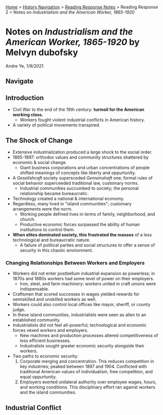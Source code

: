 [Home](https://andre-ye.github.io) > [History Navigation](https://andre-ye.github.io/history/history_navigation) > [Reading Response Notes](https://andre-ye.github.io/history/history_navigation#weekly-reading-responses) > Reading Response 2 > Notes on *Industrialism and the American Worker, 1865-1920*

# Notes on *Industrialism and the American Worker, 1865-1920* by Melvyn dubofsky
Andre Ye, 1/9/2021

## Navigate

## Introduction
- Civil War to the end of the 19th century: **turmoil for the American working class.**
  - Workers fought violent industrial conflicts in American history.
- A variety of political movements transpired.

## The Shock of Change
- Extensive industrialization produced a large shock to the social order.
- 1865-1897: orthodox values and community structures shattered by economic & social change.
  - Giant business corporations and urban concentrations of people shifted meanings of concepts like liberty and oppurtunity.
- A *Gesellshcaft* society supersceded *Gemeinshaft* one; formal rules of social behavior superceeded traditional law, customary norms.
  - Industrial communities succumbed to society; the personal relationship became bureaucratic.
- Technology created a national & international economy.
- Regardless, many lived in "island communities"; customary arrangements were the norm.
  - Working people defined lives in terms of family, neighborhood, and church.
  - Productive economic forces surpassed the ability of human institutions to control them.
- **When elites dominated society, this frustrated the masses** of a less technological and bureaucratic nature.
  - A failure of political parties and social structures to offer a sense of security in this chaotic environment.

### Changing Relationships Between Workers and Employers
- Workers did not enter postbellum industrial expansion as powerless; in 1870s and 1880s workers had some level of power on their employers.
  - Iron, steel, and farm machinery: workers united in craft unions were indispensable.
- Craftsmen that scored successes in wages yielded rewards for semiskilled and unskilled workers as well.
- Workers could also control local offices like mayor, sheriff, or county judge.
- In these island communities, industrialists were seen as alien to an established community.
- Industrialists did not feel all-powerful; technological and economic forces vexed workers and employers.
  - New machines and production processes altered competitiveness of less efficient businesses.
  - Industralists sought greater economic security alongside their workers.
- Two paths to economic security:
  1. Corporate merging and concentration. This reduces competition in key industries; peaked between 1897 and 1904. Conflicted with traditional American values of individualism, free competition, and equal oppurtunity.
  2. Employers exerted unilateral authority over employee wages, hours, and working conditions. This disciplinary effort ran against workers and the island communities.

## Industrial Conflict

























